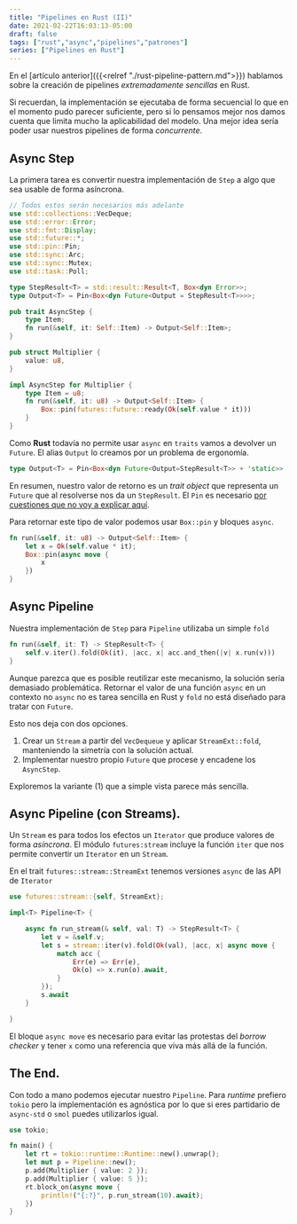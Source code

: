 ```yaml
---
title: "Pipelines en Rust (II)"
date: 2021-02-22T16:03:13-05:00
draft: false
tags: ["rust","async","pipelines","patrones"]
series: ["Pipelines en Rust"]
---
```


En el [artículo anterior]({{<relref "./rust-pipeline-pattern.md">}})
hablamos sobre la creación de pipelines _extremadamente sencillas_ en
Rust.

Si recuerdan, la implementación se ejecutaba de forma secuencial lo
que en el momento pudo parecer suficiente, pero si lo pensamos mejor
nos damos cuenta que limita mucho la aplicabilidad del modelo. Una
mejor idea sería poder usar nuestros pipelines de forma _concurrente_.


## Async Step

La primera tarea es convertir nuestra implementación de `Step` a algo
que sea usable de forma asíncrona.

```rust
// Todos estos serán necesarios más adelante
use std::collections::VecDeque;
use std::error::Error;
use std::fmt::Display;
use std::future::*;
use std::pin::Pin;
use std::sync::Arc;
use std::sync::Mutex;
use std::task::Poll;

type StepResult<T> = std::result::Result<T, Box<dyn Error>>;
type Output<T> = Pin<Box<dyn Future<Output = StepResult<T>>>>;

pub trait AsyncStep {
    type Item;
    fn run(&self, it: Self::Item) -> Output<Self::Item>;
}

pub struct Multiplier {
    value: u8,
}

impl AsyncStep for Multiplier {
    type Item = u8;
    fn run(&self, it: u8) -> Output<Self::Item> {
        Box::pin(futures::future::ready(Ok(self.value * it)))
    }
}
```

Como **Rust** todavía no permite usar `async` en `traits` vamos a
devolver un `Future`. El alias `Output` lo creamos por un problema de
ergonomía.

```rust
type Output<T> = Pin<Box<dyn Future<Output=StepResult<T>> + 'static>>
```

En resumen, nuestro valor de retorno es un _trait object_ que
representa un `Future` que al resolverse nos da un `StepResult`. El
`Pin` es necesario [por cuestiones que no voy a explicar
aquí](https://rust-lang.github.io/async-book/04_pinning/01_chapter.html).


Para retornar este tipo de valor podemos usar `Box::pin` y bloques
`async`.

```rust
fn run(&self, it: u8) -> Output<Self::Item> {
    let x = Ok(self.value * it);
    Box::pin(async move {
        x
    })
}
```

## Async Pipeline

Nuestra implementación de `Step` para `Pipeline` utilizaba un simple
`fold`

```rust
fn run(&self, it: T) -> StepResult<T> {
    self.v.iter().fold(Ok(it), |acc, x| acc.and_then(|v| x.run(v)))
}
```

Aunque parezca que es posible reutilizar este mecanismo, la solución
sería demasiado problemática. Retornar el valor de una función `async`
en un contexto no `async` no es tarea sencilla en Rust y `fold` no
está diseñado para tratar con `Future`.

Esto nos deja con dos opciones.

1. Crear un `Stream` a partir del `VecDequeue` y aplicar
`StreamExt::fold`, manteniendo la simetría con la solución actual.
2. Implementar nuestro propio `Future` que procese y encadene los
   `AsyncStep`.

Exploremos la variante (1) que a simple vista parece más sencilla.

## Async Pipeline (con Streams).

Un `Stream` es para todos los efectos un `Iterator` que produce
valores de forma *asíncrona*. El módulo `futures:stream` incluye la
función `iter` que nos permite convertir un `Iterator` en un `Stream`.

En el trait `futures::stream::StreamExt` tenemos versiones `async` de
las API de `Iterator`

```rust
use futures::stream::{self, StreamExt};

impl<T> Pipeline<T> {

    async fn run_stream(& self, val: T) -> StepResult<T> {
        let v = &self.v;
        let s = stream::iter(v).fold(Ok(val), |acc, x| async move {
            match acc {
                Err(e) => Err(e),
                Ok(o) => x.run(o).await,
            }
        });
        s.await
    }

}
```

El bloque `async move` es necesario para evitar las protestas del
*borrow checker* y tener `x` como una referencia que viva más allá de
la función.

## The End.

Con todo a mano podemos ejecutar nuestro `Pipeline`. Para *runtime*
prefiero `tokio` pero la implementación es agnóstica por lo que si
eres partidario de `async-std` o `smol` puedes utilizarlos igual.

```rust
use tokio;

fn main() {
    let rt = tokio::runtime::Runtime::new().unwrap();
    let mut p = Pipeline::new();
    p.add(Multiplier { value: 2 });
    p.add(Multiplier { value: 5 });
    rt.block_on(async move {
        println!("{:?}", p.run_stream(10).await);
    })
}
```
